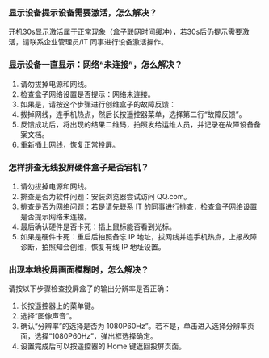 
### 显示设备提示设备需要激活，怎么解决？
开机30s显示激活属于正常现象（盒子联网时间缓冲），若30s后仍提示需要激活，请联系企业管理员/IT 同事进行设备激活操作。

### 显示设备一直显示：网络“未连接”，怎么解决？
1.	请勿拔掉电源和网线。
2.	检查盒子网络设置是否提示：网络未连接。
3.	如果是，请按这个步骤进行创维盒子的故障反馈： 
 1. 拔掉网线，连手机热点，然后长按遥控器菜单，选择第二行“故障反馈”。
 2. 反馈成功后，将出现的结果二维码，拍照发给运维人员，并记录在故障设备备案文档。
 3. 重新插上网线，恢复正常投屏。

### 怎样排查无线投屏硬件盒子是否宕机？
1. 请勿拔掉电源和网线。
2. 排查是否为软件问题：安装浏览器尝试访问 QQ.com。
3. 排查是否为网络问题：若是请先联系 IT 的同事进行排查，检查盒子网络设置是否提示网络未连接。 
4. 最后确认硬件是否卡死：插上鼠标能否看到光标。 
5. 如果是硬件卡死：重启后拍照备忘 IP 地址，拔网线并连手机热点，上报故障诊断，拍照知会创维，恢复有线 IP 地址设置。


### 出现本地投屏画面模糊时，怎么解决？
请按以下步骤检查投屏盒子的输出分辨率是否正确：
1. 长按遥控器上的菜单键。
2. 选择“图像声音”。
3. 确认“分辨率”的选择是否为 1080P60Hz”。若不是，单击进入选择分辨率页面，选择“1080P60Hz”，弹出框选择确定。
4. 设置完成后可以按遥控器的 Home 键返回投屏页面。
